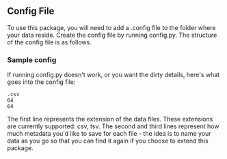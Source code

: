 ## Config File
To use this package, you will need to add a .config file to the folder where your data reside. Create the config file by running config.py. The structure of the config file is as follows.

### Sample config
If running config.py doesn't work, or you want the dirty details, here's what goes into the config file:
```
.csv
64
64
```
The first line represents the extension of the data files. These extensions are currently supported: csv, tsv. The second and third lines represent how much metadata you'd like to save for each file - the idea is to name your data as you go so that you can find it again if you choose to extend this package.
